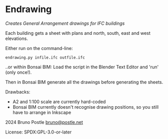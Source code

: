 # Endrawing

*Creates General Arrangement drawings for IFC buildings*

Each building gets a sheet with plans and north, south, east and west
elevations.

Either run on the command-line:

    endrawing.py infile.ifc outfile.ifc

..or within Bonsai BIM: Load the script in the Blender Text Editor and 'run'
(only once!).

Then in Bonsai BIM generate all the drawings before generating the sheets.

Drawbacks:

- A2 and 1:100 scale are currently hard-coded
- Bonsai BIM currently doesn't recognise drawing positions, so you still have to arrange in Inkscape

2024 Bruno Postle <bruno@postle.net>

License: SPDX:GPL-3.0-or-later
